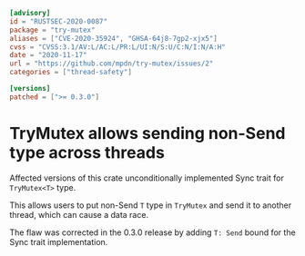 ```toml
[advisory]
id = "RUSTSEC-2020-0087"
package = "try-mutex"
aliases = ["CVE-2020-35924", "GHSA-64j8-7gp2-xjx5"]
cvss = "CVSS:3.1/AV:L/AC:L/PR:L/UI:N/S:U/C:N/I:N/A:H"
date = "2020-11-17"
url = "https://github.com/mpdn/try-mutex/issues/2"
categories = ["thread-safety"]

[versions]
patched = [">= 0.3.0"]
```

# TryMutex<T> allows sending non-Send type across threads

Affected versions of this crate unconditionally implemented Sync trait for `TryMutex<T>` type.

This allows users to put non-Send `T` type in `TryMutex` and send it to another thread, which can cause a data race.

The flaw was corrected in the 0.3.0 release by adding `T: Send` bound for the Sync trait implementation.
